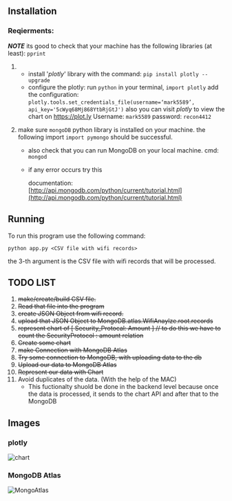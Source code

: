 

## Installation

### Reqierments:
***NOTE*** its good to check that your machine has the following libraries (at least):  `pprint`

1.  * install '*plotly*' library with the command:
        `pip install plotly --upgrade`
    * configure the plotly: run `python` in your terminal, `import plotly`
        add the configuration: 
        `plotly.tools.set_credentials_file(username=‘mark5589’, api_key='5cWyq68Mj868YtbRjGtJ')`
        also you can visit *plotly* to view the chart on https://plot.ly 
        Username: `mark5589`
        password: `recon4412`

2. make sure `mongoDB` python library is installed on your machine. the following import  `import pymongo` should be successful.

   * also check that you can run MongoDB on your local machine.	 cmd: `mongod`

   * if  any error occurs try this 

     documentation: [http://api.mongodb.com/python/current/tutorial.html](http://api.mongodb.com/python/current/tutorial.html)



## Running

To run this program use the following command:

`python app.py <CSV file with wifi records> `

the 3-th argument is the CSV file with wifi records that will be processed.





## TODO LIST

1. ~~make/create/build CSV file.~~
2. ~~Read that file into the program~~
3. ~~create JSON Object from wifi record.~~
4. ~~upload that JSON Object to MongoDB.atlas.WifiAnaylze.root.records~~
5. ~~represent chart of [ Security_Protocal: Amount ] // to do this we have to count the SecurityProtocol : amount relation~~
6. ~~Create some chart~~
7. ~~make Connection with MongoDB Atlas~~
8. ~~Try some connection to MongoDB, with uploading data to the db~~
9. ~~Upload our data to MongoDB Atlas~~
10. ~~Represent our data with Chart~~
11. Avoid duplicates of the data. (With the help of the MAC)
    * This fuctionalty shuold be done in the backend level because once the data is processed, it sends to the chart API and after that to the MongoDB



## Images

### plotly

![chart](/Users/recon/workspace/3-python/1-wifiAnalyz/image/chart.png)

### MongoDB Atlas



![MongoAtlas](/Users/recon/workspace/3-python/1-wifiAnalyz/image/MongoAtlas.png)